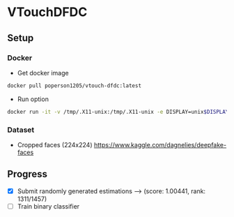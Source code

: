 # VTouchDFDC

## Setup

### Docker
- Get docker image
```bash
docker pull poperson1205/vtouch-dfdc:latest
```
- Run option
```bash
docker run -it -v /tmp/.X11-unix:/tmp/.X11-unix -e DISPLAY=unix$DISPLAY --gpus all --name vtouch-dfdc poperson1205/vtouch-dfdc:latest
```

### Dataset
- Cropped faces (224x224)
<https://www.kaggle.com/dagnelies/deepfake-faces>

## Progress
- [x] Submit randomly generated estimations --> (score: 1.00441, rank: 1311/1457)
- [ ] Train binary classifier
